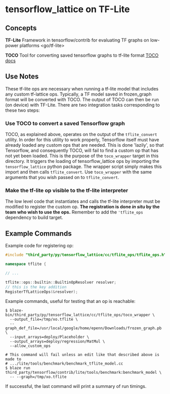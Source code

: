 <!-- Copyright 2018 The TensorFlow Lattice Authors.

Licensed under the Apache License, Version 2.0 (the "License");
you may not use this file except in compliance with the License.
You may obtain a copy of the License at

     http://www.apache.org/licenses/LICENSE-2.0

Unless required by applicable law or agreed to in writing, software
distributed under the License is distributed on an "AS IS" BASIS,
WITHOUT WARRANTIES OR CONDITIONS OF ANY KIND, either express or implied.
See the License for the specific language governing permissions and
limitations under the License.
=============================================================================-->
# tensorflow_lattice on TF-Lite

## Concepts

 __TF-Lite__ Framework in tensorflow/contrib for evaluating TF graphs on 
 low-power platforms <go/tf-lite>

 __TOCO__  Tool for converting saved tensorflow graphs to tf-lite format
 [TOCO docs](https://github.com/tensorflow/tensorflow/blob/master/tensorflow/contrib/lite/toco/g3doc/cmdline_examples.md)

## Use Notes

These tf-lite ops are necessary when running a tf-lite model that includes any
custom tf-lattice ops.  Typically, a TF model saved in frozen_graph format will
be converted with TOCO.  The output of TOCO can then be run (on device)
with TF-Lite.  There are two integration tasks corresponding to these two steps:

### Use TOCO to convert a saved Tensorflow graph

TOCO, as explained above, operates on the output of the `tflite_convert`
utility.  In order for this utility to work properly, Tensorflow itself must
have already loaded any custom ops that are needed.  This is done 'lazily',
so that Tensorflow, and consequently TOCO, will fail to find a custom op that
has not yet been loaded.  This is the purpose of the `toco_wrapper` target in
this directory.  It triggers the loading of tensorflow_lattice ops by importing
the `tensorflow_lattice` python package.  The wrapper script simply makes this
import and then calls `tflite_convert`.  Use `toco_wrapper` with the same
arguments that you wish passed on to `tflite_convert`.


### Make the tf-lite op visible to the tf-lite interpreter
The low level code that instantiates and calls the tf-lite interpreter must be
modified to register the custom op.  __The registration is done _in situ_ by the
team who wish to use the ops.__  Remember to add the `'tflite_ops` dependency to
build target.

## Example Commands
Example code for registering op:

```c++
#include "third_party/py/tensorflow_lattice/cc/tflite_ops/tflite_ops.h"

namespace tflite {

// ...

tflite::ops::builtin::BuiltinOpResolver resolver;
// this is the key addition
RegisterTfLatticeOps(&resolver);
```

Example commands, useful for testing that an op is reachable:

```
$ blaze-bin/third_party/py/tensorflow_lattice/cc/tflite_ops/toco_wrapper \
  --output_file=/tmp/xo.tflite \
  --graph_def_file=/usr/local/google/home/epenn/Downloads/frozen_graph.pb \
  --input_arrays=deploy/Placeholder \
  --output_arrays=deploy/regression/MatMul \
  --allow_custom_ops

# This command will fail unless an edit like that described above is made to
# .../lite/tools/benchmark/benchmark_tflite_model.cc
$ blaze run third_party/tensorflow/contrib/lite/tools/benchmark:benchmark_model \
  -- --graph=/tmp/xo.tflite

```
If successful, the last command will print a summary of run timings.
